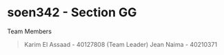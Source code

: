 # soen342 - Section GG
Team Members
> Karim El Assaad - 40127808 (Team Leader)
> Jean Naima - 40210371
